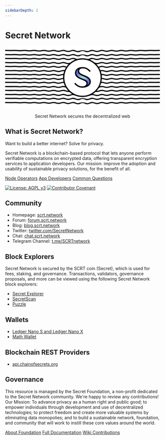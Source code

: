 ```yaml
---
sidebarDepth: 2
---
```


# Secret Network

![Secret Network](/header.png)

<p align="center">
Secret Network secures the decentralized web
</p>

## What is Secret Network?

Want to build a better internet? Solve for privacy.

Secret Network is a blockchain-based protocol that lets anyone perform verifiable computations on encrypted data, offering transparent encryption services to application developers. Our mission: improve the adoption and usability of sustainable privacy solutions, for the benefit of all.

<div class="homepage-links">
  <a href="/network">Node Operators</a>
  <a href="/protocol">App Developers</a>
  <a href="/questions">Common Questions</a>
</div>

[![License: AGPL v3](https://img.shields.io/badge/License-AGPL%20v3-blue.svg)](https://www.gnu.org/licenses/agpl-3.0) [![Contributor Covenant](https://img.shields.io/badge/Contributor%20Covenant-v2.0%20adopted-ff69b4.svg)](CODE_OF_CONDUCT.md)

## Community

- Homepage: [scrt.network](https://scrt.network)
- Forum: [forum.scrt.network](https://forum.scrt.network)
- Blog: [blog.scrt.network](https://blog.scrt.network)
- Twitter: [twitter.com/SecretNetwork](https://twitter.com/SecretNetwork)
- Chat: [chat.scrt.network](https://chat.scrt.network)
- Telegram Channel: [t.me/SCRTnetwork](https://t.me/SCRTnetwork)

## Block Explorers

Secret Network is secured by the SCRT coin (Secret), which is used for fees, staking, and governance. Transactions, validators, governance proposals, and more can be viewed using the following Secret Network block explorers:

- [Secret Explorer](https://explorer.cashmaney.com)
- [SecretScan](https://secretscan.io)
- [Puzzle](https://puzzle.report/secret/chains/secret-1)

## Wallets

- [Ledger Nano S and Ledger Nano X](https://www.ledger.com)
- [Math Wallet](https://mathwallet.org/web/enigma)

## Blockchain REST Providers

- [api.chainofsecrets.org](https://api.chainofsecrets.org)

## Governance

This resource is managed by the Secret Foundation, a non-profit dedicated to the Secret Network community. We're happy to review any contributions! Our Mission: To advance privacy as a human right and public good; to empower individuals through development and use of decentralized technologies; to protect freedom and create more valuable systems by eliminating data monopolies; and to build a sustainable network, foundation, and community that will work to instill these core values around the world.

<div class="homepage-links">
  <a href="/foundation">About Foundation</a>
  <a href="https://docs.scrt.network">Full Documentation</a>
  <a href="https://github.com/SecretFoundation/SecretWiki">Wiki Contributions</a>
</div>